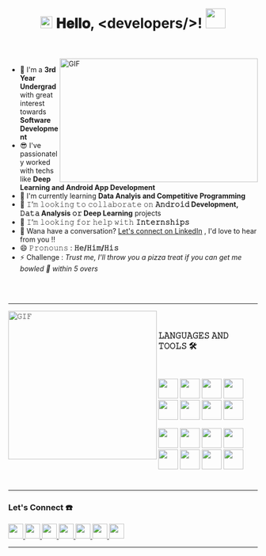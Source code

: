 <h1 align="center">
  <a target="_blank">
    <img src="https://user-images.githubusercontent.com/55103824/126672357-5b3b1108-3fbf-4d30-ae7e-6a179d303066.gif" width="24px" style="max-width:100%;">
  </a>
  𝐇𝐞𝐥𝐥𝐨, &lt;developers/&gt;!
  <a target="_blank">
    <img src="https://user-images.githubusercontent.com/55103824/126672592-732b09e4-6bc2-45a3-9ea9-b6052a0c5178.gif" width="40px" />
  </a>
</h1>



<br/>
<br/>


<a target="_blank">
  <img align="right" height="250" width="400" alt="GIF" src="https://user-images.githubusercontent.com/55103824/126675884-5f8616b3-0f8b-4dc7-996f-e0239b9897c0.gif">
</a>




- 🔭 I'm a **3rd Year Undergrad** with great interest towards **Software Development**
- 😎 I've passionately worked with techs like **Deep Learning and Android App Development**
- 🌱 I'm currently learning **Data Analyis and Competitive Programming**
- 👯 𝙸’𝚖 𝚕𝚘𝚘𝚔𝚒𝚗𝚐 𝚝𝚘 𝚌𝚘𝚕𝚕𝚊𝚋𝚘𝚛𝚊𝚝𝚎 𝚘𝚗 **𝙰𝚗𝚍𝚛𝚘𝚒𝚍 Development, 𝙳𝚊𝚝𝚊 Analysis 𝚘𝚛 Deep Learning** projects
- 🤔 𝙸’𝚖 𝚕𝚘𝚘𝚔𝚒𝚗𝚐 𝚏𝚘𝚛 𝚑𝚎𝚕𝚙 𝚠𝚒𝚝𝚑 **𝙸𝚗𝚝𝚎𝚛𝚗𝚜𝚑𝚒𝚙𝚜**
- 💬 Wana have a conversation? [Let's connect on LinkedIn](https://www.linkedin.com/in/samarpan-das) , I'd love to hear from you !!
- 😄 𝙿𝚛𝚘𝚗𝚘𝚞𝚗𝚜 : **𝙷𝚎/𝙷𝚒𝚖/𝙷𝚒𝚜**
- ⚡ Challenge : *Trust me, I'll throw you a pizza treat if you can get me bowled 🏏 within 5 overs* 

<br/>
<br/>

---


<a target="_blank"><img align="left" height="300" width="300" alt="𝙶𝙸𝙵" src="https://user-images.githubusercontent.com/55103824/126682427-4f2ebfa7-ce7a-446e-8340-4082ae411fc6.gif"></a>
<br/>



### 𝙻𝙰𝙽𝙶𝚄𝙰𝙶𝙴𝚂 𝙰𝙽𝙳 𝚃𝙾𝙾𝙻𝚂  🛠 
<br/>
<br/>
<code><img height="40" width="40" src="https://user-images.githubusercontent.com/55103824/126678407-3cef3943-3f19-4072-88a0-98700c66a93a.png"></code>
<code><img height="40" width="40" src="https://user-images.githubusercontent.com/55103824/126678809-e1c6cdad-d983-4060-8f78-bb4d1bb2f8af.png"></code>
<code><img height="40" width="40" src="https://user-images.githubusercontent.com/55103824/126681938-ea38204c-1649-4d8b-ae0e-c26eb75e414f.png"></code>
<code><img height="40" width="40" src="https://user-images.githubusercontent.com/55103824/126679454-429dca1d-e867-487f-83f1-7f364ac14ce3.jpg"></code>
<code><img height="40" width="40" src="https://user-images.githubusercontent.com/55103824/126682080-97f81bc9-8da8-4041-a34a-36c2355dd034.png"></code>
<code><img height="40" width="40" src="https://user-images.githubusercontent.com/55103824/126678934-4362f422-e70b-4832-93c6-ddc52f13ddf3.png"></code>
<code><img height="40" width="40" src="https://user-images.githubusercontent.com/55103824/126679307-45264a97-1fbe-46ea-a759-c38472cebf2f.png"></code>
<code><img height="40" width="40" src="https://user-images.githubusercontent.com/55103824/126679639-f8180641-5ceb-44b2-94e0-f9de13ddd7d6.png"></code>


<code><img height="40" width="40" src="https://user-images.githubusercontent.com/55103824/126680290-069d92a9-a59c-4cb9-8e91-01bcc93501b3.jpeg"></code>
<code><img height="40" width="40" src="https://user-images.githubusercontent.com/55103824/126681132-29bfcb28-4db8-4ad5-9456-bd7da959f5c9.png"></code>
<code><img height="40" width="40" src="https://user-images.githubusercontent.com/55103824/126680530-00832a23-46ff-4313-b466-9f0b4ee08726.jpeg"></code>
<code><img height="40" width="40" src="https://user-images.githubusercontent.com/55103824/126698716-ca8c9f9f-d269-4606-b0f9-ca7c783530d2.jpg"></code>
<code><img height="40" width="40" src="https://user-images.githubusercontent.com/55103824/126681000-dc55ca0a-dfcd-4712-9704-482448a78f97.png"></code>
<code><img height="40" width="40" src="https://user-images.githubusercontent.com/55103824/126680770-929bd6bc-3f2c-41d4-b7b8-9294d2aca26e.png"></code>
<code><img height="40" width="40" src="https://user-images.githubusercontent.com/55103824/126681592-f4e9b06b-512b-46fe-8915-860143467af1.png"></code>
<code><img height="40" width="40" src="https://user-images.githubusercontent.com/55103824/126698426-3dba5bea-1e18-4130-ab51-5d74c1ca7b12.png"></code>







#
#

---

### Let's Connect   :phone:
<a href="https://www.linkedin.com/in/samarpan-das" target="_blank">
    <code><img height="30" width="30" src="https://user-images.githubusercontent.com/55103824/126756181-e12075ea-d5f6-45f4-a2bb-a3eb3f4bfa44.jpg"/></code>
</a>
<a href="https://www.instagram.com/_i.am.samarpan_/" target="_blank">
    <code><img height="30" width="30" src="https://user-images.githubusercontent.com/55103824/126756311-91b12796-0b41-4628-960d-79fd1a0296e4.png"/></code>
</a>
<a href="https://twitter.com/imsamarpandas" target="_blank">
    <code><img height="30" width="30" src="https://user-images.githubusercontent.com/55103824/126756483-bf67a93e-3882-4abc-8d7d-beb915fed64b.png"/></code>
</a>
<a href="https://www.codechef.com/users/samarpan28das" target="_blank">
    <code><img height="30" width="30" src="https://user-images.githubusercontent.com/55103824/126756605-f40e2817-e4e9-4aa2-8985-c0bced3f2ae4.jpg"/></code>
</a>
<a href="https://www.hackerrank.com/mailme_samarpan1?hr_r=1" target="_blank">
    <code><img height="30" width="30" src="https://user-images.githubusercontent.com/55103824/126756878-f8aee60b-3dd0-404c-97e7-d80a532b9cd5.png"/></code>
</a>
<a href="https://codeforces.com/profile/SamarpanDas" target="_blank">
    <code><img height="30" width="30" src="https://user-images.githubusercontent.com/55103824/126757159-4c904123-77b5-463d-beb0-0d2427ef8db1.png"/></code>
</a>
<a href="https://open.spotify.com/user/itx782blgm67cf9ltdztp3iua?si=yQoTY51vRa-So8vNNbVqYg&utm_source=copy-link&dl_branch=1" target="_blank">
    <code><img height="30" width="30" src="https://user-images.githubusercontent.com/55103824/126758154-212e910c-ab61-4bac-8a77-1d6aef41570c.png"/></code>
</a>

---



